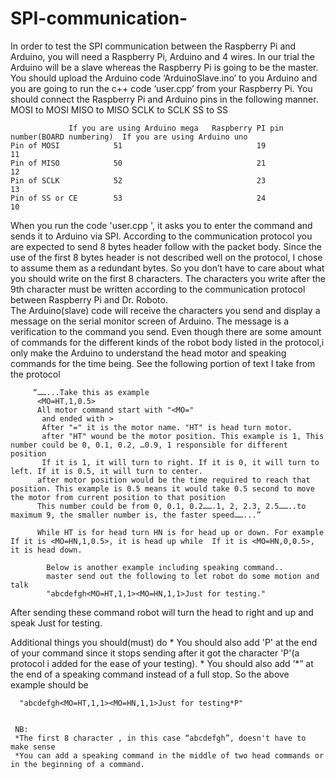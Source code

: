 # SPI-communication-
 In order to test the SPI communication between the  Raspberry Pi and Arduino, you will need a Raspberry Pi, Arduino and 4 wires.  In our trial the Arduino will be a slave whereas the Raspberry Pi is going to be the master. 
You should upload the Arduino code ‘ArduinoSlave.ino’  to you Arduino and you are going to run the c++ code ‘user.cpp’  from your Raspberry Pi. 
You should connect the Raspberry Pi and Arduino pins in the following manner.
MOSI to MOSI
MISO to MISO
SCLK to SCLK
SS to SS


                 If you are using Arduino mega   Raspberry PI pin number(BOARD numbering)  If you are using Arduino uno
    Pin of MOSI            51                              19                                  11
    Pin of MISO            50                              21                                  12
    Pin of SCLK            52                              23                                  13
    Pin of SS or CE        53                              24                                  10

 When you run the code 'user.cpp ', it asks you to enter the command  and sends it to Arduino via SPI. According to the communication protocol you are expected to send 8 bytes header follow with the packet body.  Since the use of the first 8 bytes header is not described well on the protocol, I chose to assume them as a redundant bytes. So you don’t have to care about what you should write on the first 8 characters. The characters you write after the 9th character must be written according to the communication protocol between Raspberry Pi and Dr. Roboto.  
 The Arduino(slave) code will receive the characters you send and display a message on the serial monitor screen of Arduino. The message is a verification to the command you send.  Even though there are some amount of commands for the different kinds of the robot body listed in the protocol,i only make the Arduino to understand the head motor and speaking commands for the time being. See the following portion of text I take from the protocol
   
         “……...Take this as example
          <MO=HT,1,0.5>
          All motor command start with "<MO="
           and ended with >
           After "=" it is the motor name. "HT" is head turn motor.
           after "HT" wound be the motor position. This example is 1, This number could be 0, 0.1, 0.2, …0.9, 1 responsible for different position
           If it is 1, it will turn to right. If it is 0, it will turn to left. If it is 0.5, it will turn to center.
          after motor position would be the time required to reach that position. This example is 0.5 means it would take 0.5 second to move the motor from current position to that position
          This number could be from 0, 0.1, 0.2…….1, 2, 2.3, 2.5……..to maximum 9, the smaller number is, the faster speed……...”

          While HT is for head turn HN is for head up or down. For example  If it is <MO=HN,1,0.5>, it is head up while  If it is <MO=HN,0,0.5>, it is head down.

            Below is another example including speaking command..							
            master send out the following to let robot do some motion and talk									
            "abcdefgh<MO=HT,1,1><MO=HN,1,1>Just for testing."
										
After sending these command robot will turn the head to right and up and speak Just for testing.										

Additional things you should(must) do
    * You should also add 'P' at the end of your command since it stops sending after it got the character 'P'(a protocol i added for the ease of your testing).
     * You should also add ‘*” at the end of a speaking command instead of a full stop.
      So the above example should be

      "abcdefgh<MO=HT,1,1><MO=HN,1,1>Just for testing*P"


     NB:
     *The first 8 character , in this case “abcdefgh”, doesn't have to make sense 
     *You can add a speaking command in the middle of two head commands or in the beginning of a command.
